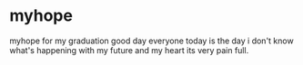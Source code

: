 # myhope
myhope for my graduation 
good day everyone today is the day i don't know what's happening with my future and my heart its very pain full.
